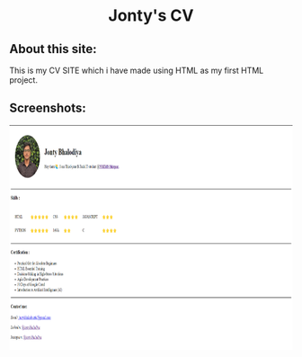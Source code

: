 <div align="center">
  <h1 align="center">Jonty's CV</h1>
</div>

## About this site:
This is my CV SITE which i have made using HTML as my first HTML project.

## Screenshots:
<div align="center">
  <img src=".\images\p1.png" height="400"  alt="S1">
</div>
